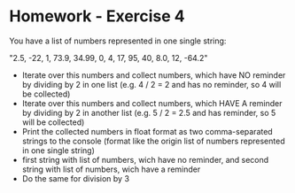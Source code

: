 # Homework - Exercise 4

You have a list of numbers represented in one single string:

"2.5, -22, 1, 73.9, 34.99, 0, 4, 17, 95, 40, 8.0, 12, -64.2"

* Iterate over this numbers and collect numbers, which have NO reminder by dividing by 2 in one list (e.g. 4 / 2 = 2 and has no reminder, so 4 will be collected)
* Iterate over this numbers and collect numbers, which HAVE A reminder by dividing by 2 in another list (e.g. 5 / 2 = 2.5 and has reminder, so 5 will be collected)
* Print the collected numbers in float format as two comma-separated strings to the console (format like the origin list of numbers represented in one single string) 
* first string with list of numbers, wich have no reminder, and second string with list of numbers, wich have a reminder
* Do the same for division by 3